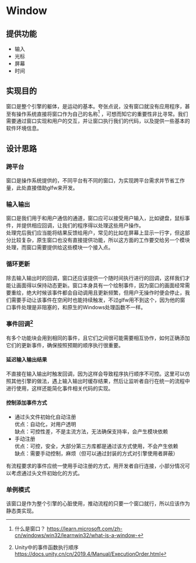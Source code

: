 ﻿# Window

## 提供功能

- 输入
- 光标
- 屏幕
- 时间

## 实现目的

窗口是整个引擎的躯体，是运动的基本。夸张点说，没有窗口就没有应用程序，甚至有操作系统直接将窗口作为自己的名称[^1]
，可想而知它的重要性非比寻常。我们需要通过窗口实现和用户的交互，并让窗口执行我们的代码，以及提供一些基本的软件环境信息。

## 设计思路

### 跨平台

窗口是操作系统提供的，不同平台有不同的窗口，为实现跨平台需求并节省工作量，此处直接借助glfw来开发。

### 输入输出

窗口是我们用于和用户通信的通道，窗口应可以接受用户输入，比如键盘，鼠标事件，并提供相应回调，让我们的程序得以处理这些用户操作。  
处理完后我们应当能将结果反馈给用户，常见的比如在屏幕上显示一行字，但这部分比较复杂，原生窗口也没有直接提供功能，所以这方面的工作要交给另一个模块处理，而窗口需要提供给这些模块一个接入点。

### 循环更新

除去输入输出时的回调，窗口还应该提供一个随时间执行进行的回调，这样我们才能让画面得以保持动态更新。窗口本身具有一个绘制事件，因为窗口的画面经常需要重绘，绝大时候该事件都会自动调用且更新频繁，但用户无操作时便会停止，我们需要手动让该事件在空闲时也能持续触发，不过glfw用不到这个，因为他的窗口事件处理是非阻塞的，和原生的Windows处理函数不一样。

### 事件回调[^2]

有多个功能块会用到相同的事件，且它们之间很可能需要相互协作，如何正确添加它们的更新事件，确保按照预期的顺序执行很重要。

#### 延迟输入输出结果

不直接在输入输出时触发回调，因为这样会导致程序执行顺序不可控。这里可以仿照其他引擎的做法，遇上输入输出时缓存结果，然后让监听者自行在统一的流程中进行使用，这样还能简化事件相关代码的实现。

#### 控制添加事件方式

- 通过头文件初始化自动注册  
  优点：自动化，对用户透明  
  缺点：可控性差，不是主流方法，无法确保支持率，会产生模块依赖
- 手动注册  
  优点：可控，安全，大部分第三方库都是通过该方式使用，不会产生依赖  
  缺点：需要手动控制，麻烦（但可以通过封装的方式对引擎使用者屏蔽）

有流程要求的事件应统一使用手动注册的方式，用开发者自行连接，小部分情况可以考虑通过头文件初始化的方式。

### 单例模式

该窗口是作为整个引擎的心脏使用，推动流程的只要一个窗口就行，所以应该作为静态类实现。

[^1]: 什么是窗口？ https://learn.microsoft.com/zh-cn/windows/win32/learnwin32/what-is-a-window-  
[^2]: Unity中的事件函数执行顺序 https://docs.unity.cn/cn/2019.4/Manual/ExecutionOrder.html